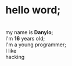 <h1>hello word;</h1></br> 
my name is <b>Danylo</b>;</br>  
I'm <b>16</b> years old;</br> 
I'm a young programmer; </br>
I like <div onload="()=>{}">hacking</div>


